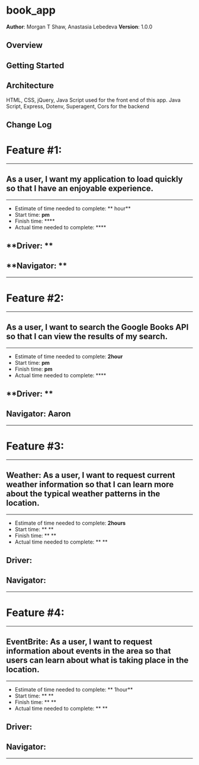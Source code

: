 # book_app

**Author**: Morgan T Shaw, Anastasia Lebedeva
**Version**: 1.0.0

## Overview

## Getting Started

## Architecture
HTML, CSS, jQuery, Java Script used for the front end of this app. 
Java Script, Express, Dotenv, Superagent, Cors for the backend


## Change Log

# Feature #1: 
***
## As a user, I want my application to load quickly so that I have an enjoyable experience.
***
* Estimate of time needed to complete: ** hour**
* Start time: **pm**
* Finish time: ****
* Actual time needed to complete: ****

## **Driver:  ** 
## **Navigator: ** 
***

# Feature #2:
***
##  As a user, I want to search the Google Books API so that I can view the results of my search.
***
* Estimate of time needed to complete: **2hour**
* Start time: **pm**
* Finish time: **pm**
* Actual time needed to complete: ****

## **Driver:  ** 
## **Navigator: Aaron** 
***

# Feature #3:
***
## Weather: As a user, I want to request current weather information so that I can learn more about the typical weather patterns in the location.
***
* Estimate of time needed to complete: **2hours**
* Start time: ** **
* Finish time: ** **
* Actual time needed to complete: ** **

## **Driver:** 
## **Navigator:** 
***

# Feature #4:
***
## EventBrite: As a user, I want to request information about events in the area so that users can learn about what is taking place in the location.
***
* Estimate of time needed to complete: ** 1hour**
* Start time: ** **
* Finish time: ** **
* Actual time needed to complete: ** **

## **Driver:** 
## **Navigator:** 
***



